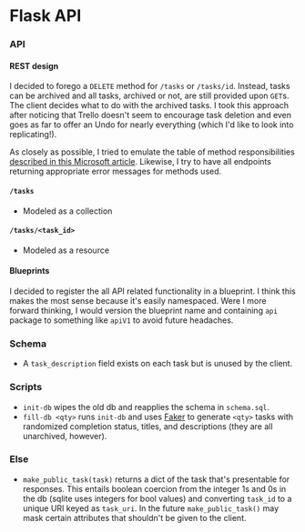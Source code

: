 # Flask API

### API
#### REST design
I decided to forego a `DELETE` method for `/tasks` or `/tasks/id`. Instead, tasks can be archived and all tasks, archived or not, are still provided upon `GET`s. The client decides what to do with the archived tasks. I took this approach after noticing that Trello doesn't seem to encourage task deletion and even goes as far to offer an Undo for nearly everything (which I'd like to look into replicating!).

As closely as possible, I tried to emulate the table of method responsibilities [described in this Microsoft article](https://docs.microsoft.com/en-us/azure/architecture/best-practices/api-design#define-operations-in-terms-of-http-methods). Likewise, I try to have all endpoints returning appropriate error messages for methods used.
#### `/tasks`
- Modeled as a collection
#### `/tasks/<task_id>`
- Modeled as a resource

#### Blueprints
I decided to register the all API related functionality in a blueprint. I think this makes the most sense because it's easily namespaced. Were I more forward thinking, I would version the blueprint name and containing `api` package to something like `apiV1` to avoid future headaches.

### Schema
- A `task_description` field exists on each task but is unused by the client.

### Scripts
- `init-db` wipes the old db and reapplies the schema in `schema.sql`.
- `fill-db <qty>` runs `init-db` and uses [Faker](https://pypi.org/project/Faker/) to generate `<qty>` tasks with randomized completion status, titles, and descriptions (they are all unarchived, however).

### Else
- `make_public_task(task)` returns a dict of the task that's presentable for responses. This entails boolean coercion from the integer 1s and 0s in the db (sqlite uses integers for bool values) and converting `task_id` to a unique URI keyed as `task_uri`. In the future `make_public_task()` may mask certain attributes that shouldn't be given to the client.
